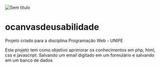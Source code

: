 ![Sem título](https://user-images.githubusercontent.com/100080781/197043597-770049b0-056f-47fc-949d-6264e015c5f4.png)
# ocanvasdeusabilidade
Projeto criado para a disciplina Programação Web - UNIPE

Este projeto tem como objetivo aprimorar os conhecimentos em php, html, css e javascript. Salvando um email digitado em um formulário e salvando em um banco de dados
